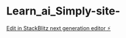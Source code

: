 # Learn_ai_Simply-site-

[Edit in StackBlitz next generation editor ⚡️](https://stackblitz.com/~/github.com/Kayro-ZEN/Learn_ai_Simply-site-)